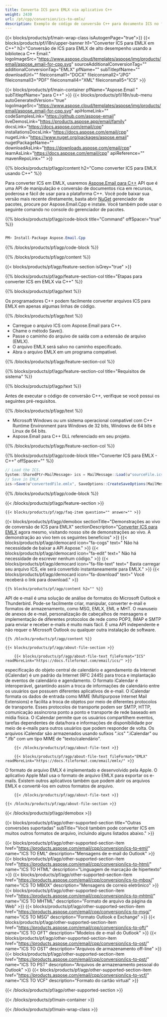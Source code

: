 ```yaml
---
title: Converta ICS para EMLX via aplicativo C++
weight: 2430
url: /pt/cpp/conversion/ics-to-emlx/
description: Exemplo de código de conversão C++ para documento ICS no formato EMLX. Use o código de exemplo para conversão de ICS em EMLX em lote em qualquer aplicativo C++.
---
```


{{< blocks/products/pf/main-wrap-class isAutogenPage="true">}}
{{< blocks/products/pf/i18n/upper-banner h1="Converter ICS para EMLX em C++" h2="Conversão de ICS para EMLX de alto desempenho usando a biblioteca C++ Email." logoImageSrc="https://www.aspose.cloud/templates/aspose/img/products/email/aspose_email-for-cpp.svg" sourceAdditionalConversionTag="" additionalConversionTag="EMLX" pfName="" subTitlepfName="" downloadUrl="" fileiconsmall1="DOCX" fileiconsmall2="JPG" fileiconsmall3="PDF" fileiconsmall4="XML" fileiconsmall5="ICS" >}}

{{< blocks/products/pf/main-container pfName="Aspose.Email " subTitlepfName="para C++" >}}
{{< blocks/products/pf/i18n/sub-menu autoGeneratedVersion="true" logoImageSrc="https://www.aspose.cloud/templates/aspose/img/products/email/aspose_email-for-cpp.svg" apiHomeLink="" codeSamplesLink="https://github.com/aspose-email" liveDemosLink="https://products.aspose.app/email/family" docsLink="https://docs.aspose.com/email/cpp" installationsDocsLink="https://docs.aspose.com/email/cpp" nugetLink="https://www.nuget.org/packages/aspose.email" nugetPackageName="" downloadAsLink="https://downloads.aspose.com/email/cpp" learnAsLink="https://docs.aspose.com/email/cpp" apiReference="" mavenRepoLink="" >}}

{{% blocks/products/pf/agp/content h2="Como converter ICS para EMLX usando C++" %}}

 Para converter ICS em EMLX, usaremos
 [Aspose.Email para C++](https://products.aspose.com/email/cpp)
 API que é uma API de manipulação e conversão de documentos rica em recursos, poderosa e fácil de usar para a plataforma C++. Você pode baixar sua versão mais recente diretamente, basta abrir
 [NuGet](https://www.nuget.org/packages/aspose.email)
 gerenciador de pacotes, procure por Aspose.Email.Cpp e instale. Você também pode usar o seguinte comando no console do gerenciador de pacotes.

{{% blocks/products/pf/agp/code-block title="Command" offSpacer="true" %}}

```cs

PM> Install-Package Aspose.Email.Cpp

```

{{% /blocks/products/pf/agp/code-block %}}

{{% /blocks/products/pf/agp/content %}}

{{< blocks/products/pf/agp/feature-section isGrey="true" >}}

{{% blocks/products/pf/agp/feature-section-col title="Etapas para converter ICS em EMLX via C++" %}}

{{% blocks/products/pf/agp/text %}}

 Os programadores C++ podem facilmente converter arquivos ICS para EMLX em apenas algumas linhas de código.

{{% /blocks/products/pf/agp/text %}}

+  Carregue o arquivo ICS com Aspose.Email para C++.
+  Chame o método Save().
+  Passe o caminho do arquivo de saída com a extensão de arquivo (EMLX).
+  O arquivo EMLX será salvo no caminho especificado.
+  Abra o arquivo EMLX em um programa compatível.

{{% /blocks/products/pf/agp/feature-section-col %}}

{{% blocks/products/pf/agp/feature-section-col title="Requisitos de sistema" %}}

{{% blocks/products/pf/agp/text %}}

 Antes de executar o código de conversão C++, verifique se você possui os seguintes pré-requisitos.

{{% /blocks/products/pf/agp/text %}}

-  Microsoft Windows ou um sistema operacional compatível com C++ Runtime Environment para Windows de 32 bits, Windows de 64 bits e Linux de 64 bits.
-  Aspose.Email para C++ DLL referenciado em seu projeto.

{{% /blocks/products/pf/agp/feature-section-col %}}

{{% blocks/products/pf/agp/code-block title="Converter ICS para EMLX - C++" offSpacer="" %}}

```cs
// Load the ICS.
System::SharedPtr<MailMessage> ics = MailMessage::Load(u"sourceFile.ics");
// Save in EMLX
ics->Save(u"convertedFile.emlx", SaveOptions::CreateSaveOptions(MailMessageSaveType::get_EmlxFormat())); 

```

{{% /blocks/products/pf/agp/code-block %}}

{{< /blocks/products/pf/agp/feature-section >}}

    {{< blocks/products/pf/agp/faq-item question="" answer="" >}}


<!-- aboutfile Starts -->

{{< blocks/products/pf/agp/demobox sectionTitle="Demonstrações ao vivo de conversão de ICS para EMLX" sectionDescription="[Converter ICS para EMLX](https://products.aspose.app/email/conversion/ics-to-emlx) agora mesmo, visitando nosso site de demonstrações ao vivo. A demonstração ao vivo tem os seguintes benefícios" >}}
        {{< blocks/products/pf/agp/democard icon="fa-cogs" text=" Não há necessidade de baixar a API Aspose." >}}
        {{< blocks/products/pf/agp/democard icon="fa-edit" text=" Não há necessidade de escrever nenhum código." >}}
        {{< blocks/products/pf/agp/democard icon="fa-file-text" text=" Basta carregar seu arquivo ICS, ele será convertido instantaneamente para EMLX." >}}
        {{< blocks/products/pf/agp/democard icon="fa-download" text=" Você receberá o link para download." >}}

    {{% blocks/products/pf/agp/content h2="" %}}

 API de e-mail é uma solução de análise de formatos do Microsoft Outlook e Thunderbird. Pode-se facilmente criar, manipular, converter e-mail e formatos de armazenamento, como MSG, EMLX, EML e MHT. O manuseio de anexos de e-mail, personalização de cabeçalhos de mensagens e implementação de diferentes protocolos de rede como POP3, IMAP e SMTP para enviar e receber e-mails é muito mais fácil. É uma API independente e não requer o Microsoft Outlook ou qualquer outra instalação de software.



    {{% /blocks/products/pf/agp/content %}}

    {{< blocks/products/pf/agp/about-file-section >}}

        {{< blocks/products/pf/agp/about-file-text fileFormat="ICS" readMoreLink="https://docs.fileformat.com/email/ics/" >}}

especificação do objeto central de calendário e agendamento da Internet (iCalendar) é um padrão da Internet (RFC 2445) para troca e implantação de eventos de calendário e agendamento. O formato iCalendar é interoperável, garantindo assim a troca de informações de calendário entre os usuários que possuem diferentes aplicativos de e-mail. O iCalendar formata os dados de entrada como MIME (Multipurpose Internet Mail Extensions) e facilita a troca de objetos por meio de diferentes protocolos de transporte. Esses protocolos de transporte podem ser SMTP, HTTP, comunicação assíncrona ponto a ponto e transporte de rede baseado em mídia física. O iCalendar permite que os usuários compartilhem eventos, tarefas dependentes de data/hora e informações de disponibilidade por meio de e-mails para outros usuários que podem responder de volta. Os arquivos iCalendar são armazenados usando sufixos ".ics" ".iCalendar" ou ".ifb" com um tipo MIME de "texto/calendário".


        {{< /blocks/products/pf/agp/about-file-text >}}

        {{< blocks/products/pf/agp/about-file-text fileFormat="EMLX" readMoreLink="https://docs.fileformat.com/email/emlx/" >}}

O formato de arquivo EMLX é implementado e desenvolvido pela Apple. O aplicativo Apple Mail usa o formato de arquivo EMLX para exportar os e-mails. Existem outros aplicativos também que podem abrir os arquivos EMLX e convertê-los em outros formatos de arquivo.


        {{< /blocks/products/pf/agp/about-file-text >}}

    {{< /blocks/products/pf/agp/about-file-section >}}

{{< /blocks/products/pf/agp/demobox >}}

<!-- aboutfile Ends -->

{{< blocks/products/pf/agp/other-supported-section title="Outras conversões suportadas" subTitle="Você também pode converter ICS em muitos outros formatos de arquivo, incluindo alguns listados abaixo." >}}

{{< blocks/products/pf/agp/other-supported-section-item href="https://products.aspose.com/email/cpp/conversion/ics-to-eml/" name="ICS TO EML" description="Mensagens de e-mail do Outlook" >}}
{{< blocks/products/pf/agp/other-supported-section-item href="https://products.aspose.com/email/cpp/conversion/ics-to-html/" name="ICS TO HTML" description="Linguagem de marcação de hipertexto" >}}
{{< blocks/products/pf/agp/other-supported-section-item href="https://products.aspose.com/email/cpp/conversion/ics-to-mbox/" name="ICS TO MBOX" description="Mensagens de correio eletrônico" >}}
{{< blocks/products/pf/agp/other-supported-section-item href="https://products.aspose.com/email/cpp/conversion/ics-to-mhtml/" name="ICS TO MHTML" description="Formato de arquivo da página da Web" >}}
{{< blocks/products/pf/agp/other-supported-section-item href="https://products.aspose.com/email/cpp/conversion/ics-to-msg/" name="ICS TO MSG" description="Formato Outlook e Exchange" >}}
{{< blocks/products/pf/agp/other-supported-section-item href="https://products.aspose.com/email/cpp/conversion/ics-to-oft/" name="ICS TO OFT" description="Modelos de e-mail do Outlook" >}}
{{< blocks/products/pf/agp/other-supported-section-item href="https://products.aspose.com/email/cpp/conversion/ics-to-ost/" name="ICS TO OST" description="Arquivos de armazenamento off-line" >}}
{{< blocks/products/pf/agp/other-supported-section-item href="https://products.aspose.com/email/cpp/conversion/ics-to-pst/" name="ICS TO PST" description="Arquivos de armazenamento pessoal do Outlook" >}}
{{< blocks/products/pf/agp/other-supported-section-item href="https://products.aspose.com/email/cpp/conversion/ics-to-vcf/" name="ICS TO VCF" description="Formato do cartão virtual" >}}

{{< /blocks/products/pf/agp/other-supported-section >}}

{{< /blocks/products/pf/main-container >}}
   
{{< /blocks/products/pf/main-wrap-class >}}